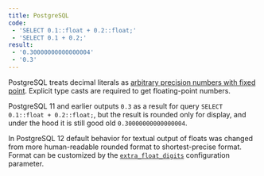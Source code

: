 ```yaml
---
title: PostgreSQL
code:
 - 'SELECT 0.1::float + 0.2::float;'
 - 'SELECT 0.1 + 0.2;'
result:
 - '0.30000000000000004'
 - '0.3'
---
```

PostgreSQL treats decimal literals as [arbitrary precision numbers with fixed point](https://www.postgresql.org/docs/12/datatype-numeric.html#DATATYPE-NUMERIC-DECIMAL). Explicit type casts are required to get floating-point numbers.

PostgreSQL 11 and earlier outputs `0.3` as a result for query `SELECT 0.1::float + 0.2::float;`, but the result is rounded only for display, and under the hood it is still good old `0.30000000000000004`.

In PostgreSQL 12 default behavior for textual output of floats was changed from more human-readable rounded format to shortest-precise format. Format can be customized by the [`extra_float_digits`](https://www.postgresql.org/docs/12/runtime-config-client.html#GUC-EXTRA-FLOAT-DIGITS) configuration parameter.
